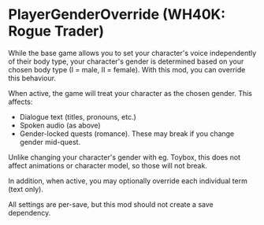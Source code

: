 # PlayerGenderOverride (WH40K: Rogue Trader)

While the base game allows you to set your character's voice independently of 
their body type, your character's gender is determined based on your chosen
body type (I = male, II = female).
With this mod, you can override this behaviour.

When active, the game will treat your character as the chosen gender. This
affects:
- Dialogue text (titles, pronouns, etc.)
- Spoken audio (as above)
- Gender-locked quests (romance). These may break if you change gender mid-quest.

Unlike changing your character's gender with eg. Toybox, this does not affect
animations or character model, so those will not break.

In addition, when active, you may optionally override each individual term
(text only).

All settings are per-save, but this mod should not create a save dependency.
